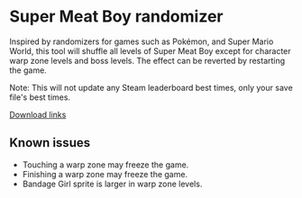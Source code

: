 # Super Meat Boy randomizer
Inspired by randomizers for games such as Pokémon, and Super Mario World, this tool will shuffle all levels of Super Meat Boy except for character warp zone levels and boss levels. The effect can be reverted by restarting the game.

Note: This will not update any Steam leaderboard best times, only your save file's best times. 

[Download links](https://github.com/negative-seven/smb-randomizer/releases)

## Known issues
* Touching a warp zone may freeze the game.
* Finishing a warp zone may freeze the game.
* Bandage Girl sprite is larger in warp zone levels.